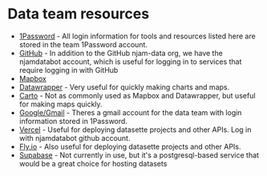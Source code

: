 # Data team resources

- [1Password](https://njamdata.1password.com) - All login information for tools and resources listed here are stored in the team 1Password account.
- [GitHub](https://github.com/njamdatabot) - In addition to the GitHub njam-data org, we have the njamdatabot account, which is useful for logging in to services that require logging in with GitHub
- [Mapbox](https://mapbox.com)
- [Datawrapper](https://datawrapper.com) - Very useful for quickly making charts and maps.
- [Carto](https://carto.com) - Not as commonly used as Mapbox and Datawrapper, but useful for making maps quickly.
- [Google/Gmail]() - Theres a gmail account for the data team with login information stored in 1Password.
- [Vercel](https://vercel.com) - Useful for deploying datasette projects and other APIs. Log in with njamdatabot github account.
- [Fly.io](https://fly.io/) - Also useful for deploying datasette projects and other APIs.
- [Supabase](https://supabase.com) - Not currently in use, but it's a postgresql-based service that would be a great choice for hosting datasets
